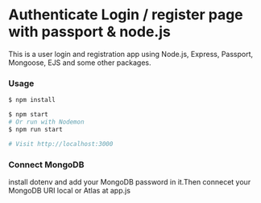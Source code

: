 # Authenticate Login / register page with passport & node.js

This is a user login and registration app using Node.js, Express, Passport, Mongoose, EJS and some other packages.

### Usage

```sh
$ npm install
```

```sh
$ npm start
# Or run with Nodemon
$ npm run start

# Visit http://localhost:3000
```

### Connect MongoDB

install dotenv and add your MongoDB password in it.Then connecet your MongoDB URI local or Atlas at app.js 
